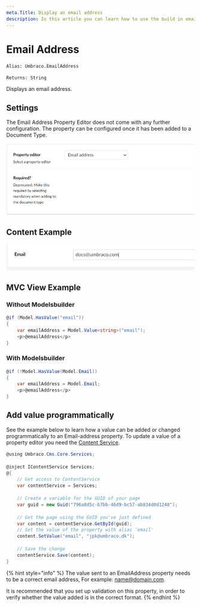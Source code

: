 ```yaml
---
meta.Title: Display an email address
description: In this article you can learn how to use the build in email property editor
---
```


# Email Address

`Alias: Umbraco.EmailAddress`

`Returns: String`

Displays an email address.

## Settings

The Email Address Property Editor does not come with any further configuration. The property can be configured once it has been added to a Document Type.

![Mandatory Checkbox Example](../built-in-property-editors/images/emailaddress-datatype-v10.png)

## Content Example

![Single email address content example](../built-in-property-editors/images/EmailAddress-Content-v10.png)

## MVC View Example

### Without Modelsbuilder

```csharp
@if (Model.HasValue("email"))
{
    var emailAddress = Model.Value<string>("email");
    <p>@emailAddress</p>
}
```

### With Modelsbuilder

```csharp
@if (!Model.HasValue(Model.Email))
{
    var emailAddress = Model.Email;
    <p>@emailAddress</p>
}
```

## Add value programmatically

See the example below to learn how a value can be added or changed programmatically to an Email-address property. To update a value of a property editor you need the [Content Service](../../../../reference/management/services/contentservice/).

```csharp
@using Umbraco.Cms.Core.Services;

@inject IContentService Services;
@{
    // Get access to ContentService
    var contentService = Services;

    // Create a variable for the GUID of your page
    var guid = new Guid("796a8d5c-b7bb-46d9-bc57-ab834d0d1248");

    // Get the page using the GUID you've just defined
    var content = contentService.GetById(guid);
    // Set the value of the property with alias 'email'
    content.SetValue("email", "jpk@umbraco.dk");

    // Save the change
    contentService.Save(content);
}
```

{% hint style="info" %}
The value sent to an EmailAddress property needs to be a correct email address, For example: name@domain.com.

It is recommended that you set up validation on this property, in order to verify whether the value added is in the correct format.
{% endhint %}
